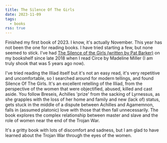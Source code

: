 ```yaml
---
title: The Silence Of The Girls
date: 2023-11-09
tags:
  - books
rss: true
---
```


Finished my first book of 2023. I know, it's actually November. This year has not been the one for reading books. I have tried starting a few, but none seemed to stick.
I've had [The Silence of the Girls (written by Pat Barker)](https://www.goodreads.com/book/show/37969723-the-silence-of-the-girls) on my bookshelf since late 2018 when I read Circe by Madeline Miller (I am truly shook that was 5 years ago now).

I've tried reading the Illiad itself but it's not an easy read, it's very repetitive and uncomfortable, so I searched around for modern tellings, and found Silence Of The Girls.
It's an excellent retelling of the Illiad, from the perspective of the women that were objectified, abused, killed and cast aside. You follow Breseis, Achilles 'prize' from the sacking of Lyrnessus, as she grapples with the loss of her home and family and new (lack of) status, gets stuck in the middle of a dispute between Achilles and Agamemnon, falls in (assumed platonic) love with those that then fall unnecessarily. The book explores the complex relationship between master and slave and the role of women near the end of the Trojan War.

It's a gritty book with lots of discomfort and sadness, but I am glad to have learned about the Trojan War through the eyes of the women.